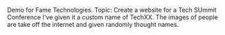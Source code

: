 Demo for Fame Technologies.
Topic: Create a website for a Tech SUmmit Conference
I've given it a custom name of TechXX.
The images of people are take off the internet and given randomly thought names. 
